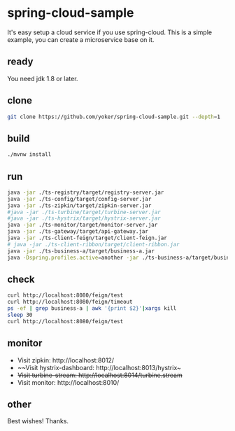 # spring-cloud-sample
It's easy setup a cloud service if you use spring-cloud. This is a simple example, you can create a microservice base on it.

## ready
You need jdk 1.8 or later.

## clone
```bash
git clone https://github.com/yoker/spring-cloud-sample.git --depth=1
```

## build
```bash
./mvnw install
```

## run
```bash
java -jar ./ts-registry/target/registry-server.jar
java -jar ./ts-config/target/config-server.jar
java -jar ./ts-zipkin/target/zipkin-server.jar
#java -jar ./ts-turbine/target/turbine-server.jar
#java -jar ./ts-hystrix/target/hystrix-server.jar
java -jar ./ts-monitor/target/monitor-server.jar
java -jar ./ts-gateway/target/api-gateway.jar
java -jar ./ts-client-feign/target/client-feign.jar
# java -jar ./ts-client-ribbon/target/client-ribbon.jar
java -jar ./ts-business-a/target/business-a.jar
java -Dspring.profiles.active=another -jar ./ts-business-a/target/business-a.jar
```

## check
```bash
curl http://localhost:8080/feign/test
curl http://localhost:8080/feign/timeout
ps -ef | grep business-a | awk '{print $2}'|xargs kill
sleep 30
curl http://localhost:8080/feign/test
```

## monitor
* Visit zipkin: http://localhost:8012/
* ~~Visit hystrix-dashboard: http://localhost:8013/hystrix~
* ~~Visit turbine-stream: http://localhost:8014/turbine.stream~~
* Visit monitor: http://localhost:8010/

## other
Best wishes! Thanks.
